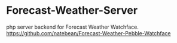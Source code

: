 Forecast-Weather-Server
=======================

php server backend for Forecast Weather Watchface.
https://github.com/natebean/Forecast-Weather-Pebble-Watchface
